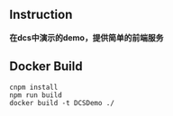## Instruction
**在dcs中演示的demo，提供简单的前端服务**

## Docker Build

```
cnpm install
npm run build
docker build -t DCSDemo ./
```